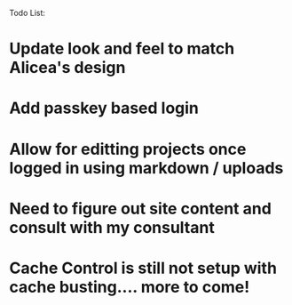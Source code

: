 Todo List:
# Update look and feel to match Alicea's design
# Add passkey based login
# Allow for editting projects once logged in using markdown / uploads
# Need to figure out site content and consult with my consultant
# Cache Control is still not setup with cache busting.... more to come!